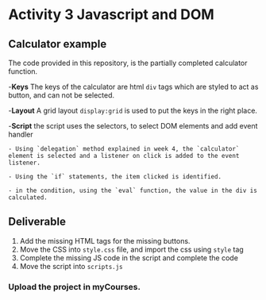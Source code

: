 # Activity 3 Javascript and DOM

## Calculator example

The code provided in this repository, is the partially completed calculator function.

-**Keys** The keys of the calculator are html `div` tags which are styled to act as button, and can not be selected.

-**Layout** A grid layout `display:grid` is used to put the keys in the right place.

-**Script** the script uses the selectors, to select DOM elements and add event handler

    - Using `delegation` method explained in week 4, the `calculator` element is selected and a listener on click is added to the event listener.

    - Using the `if` statements, the item clicked is identified.

    - in the condition, using the `eval` function, the value in the div is calculated.

 ## Deliverable

  1. Add the missing HTML tags for the missing buttons.
  2. Move the CSS into `style.css` file, and import the css using `style` tag
  3. Complete the missing JS code in the script and complete the code
  4. Move the script into `scripts.js`

### Upload the project in myCourses.
